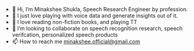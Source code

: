 - 👋 Hi, I’m Minakshee Shukla, Speech Research Engineer by profession.
- 👀 I just love playing with voice data and generate insights out of it.
- 🌱 I love reading non-fiction books, and playing TT
- 💞️ I’m looking to collaborate on speech recognition research, speech verifcation, personalized speech products
- 📫 How to reach me minakshee.official@gmail.com

<!---
magicalvoice/magicalvoice is a ✨ special ✨ repository because its `README.md` (this file) appears on your GitHub profile.
You can click the Preview link to take a look at your changes.
--->
